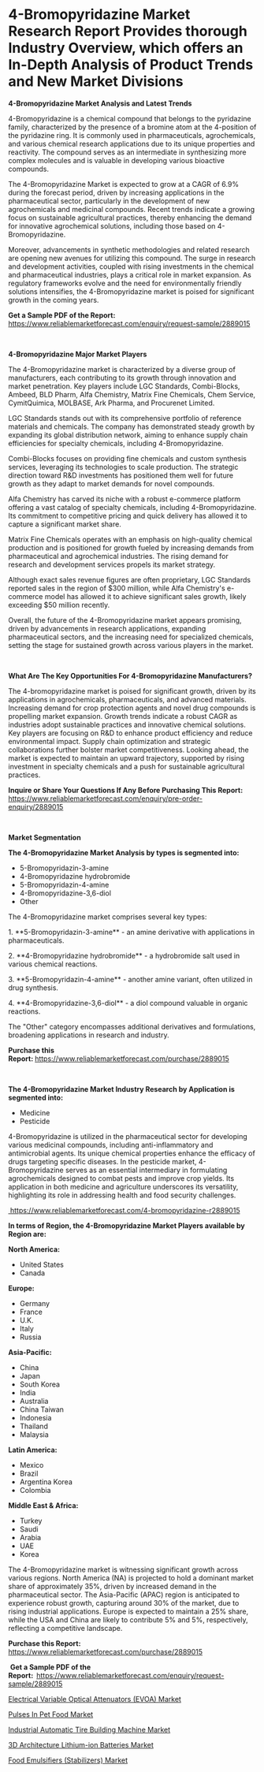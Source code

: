 <p><h1>4-Bromopyridazine Market Research Report Provides thorough Industry Overview, which offers an In-Depth Analysis of Product Trends and New Market Divisions</h1></p><p><strong>4-Bromopyridazine Market Analysis and Latest Trends</strong></p>
<p><p>4-Bromopyridazine is a chemical compound that belongs to the pyridazine family, characterized by the presence of a bromine atom at the 4-position of the pyridazine ring. It is commonly used in pharmaceuticals, agrochemicals, and various chemical research applications due to its unique properties and reactivity. The compound serves as an intermediate in synthesizing more complex molecules and is valuable in developing various bioactive compounds.</p><p>The 4-Bromopyridazine Market is expected to grow at a CAGR of 6.9% during the forecast period, driven by increasing applications in the pharmaceutical sector, particularly in the development of new agrochemicals and medicinal compounds. Recent trends indicate a growing focus on sustainable agricultural practices, thereby enhancing the demand for innovative agrochemical solutions, including those based on 4-Bromopyridazine.</p><p>Moreover, advancements in synthetic methodologies and related research are opening new avenues for utilizing this compound. The surge in research and development activities, coupled with rising investments in the chemical and pharmaceutical industries, plays a critical role in market expansion. As regulatory frameworks evolve and the need for environmentally friendly solutions intensifies, the 4-Bromopyridazine market is poised for significant growth in the coming years.</p></p>
<p><strong>Get a Sample PDF of the Report:&nbsp;</strong> <a href="https://www.reliablemarketforecast.com/enquiry/request-sample/2889015?utm_campaign=2516&utm_medium=2&utm_source=Github&utm_content=ia&utm_term=14032025&utm_id=4-bromopyridazine">https://www.reliablemarketforecast.com/enquiry/request-sample/2889015</a></p>
<p>&nbsp;</p>
<p><strong>4-Bromopyridazine Major Market Players</strong></p>
<p><p>The 4-Bromopyridazine market is characterized by a diverse group of manufacturers, each contributing to its growth through innovation and market penetration. Key players include LGC Standards, Combi-Blocks, Ambeed, BLD Pharm, Alfa Chemistry, Matrix Fine Chemicals, Chem Service, CymitQuimica, MOLBASE, Ark Pharma, and Procurenet Limited.</p><p>LGC Standards stands out with its comprehensive portfolio of reference materials and chemicals. The company has demonstrated steady growth by expanding its global distribution network, aiming to enhance supply chain efficiencies for specialty chemicals, including 4-Bromopyridazine.</p><p>Combi-Blocks focuses on providing fine chemicals and custom synthesis services, leveraging its technologies to scale production. The strategic direction toward R&D investments has positioned them well for future growth as they adapt to market demands for novel compounds.</p><p>Alfa Chemistry has carved its niche with a robust e-commerce platform offering a vast catalog of specialty chemicals, including 4-Bromopyridazine. Its commitment to competitive pricing and quick delivery has allowed it to capture a significant market share.</p><p>Matrix Fine Chemicals operates with an emphasis on high-quality chemical production and is positioned for growth fueled by increasing demands from pharmaceutical and agrochemical industries. The rising demand for research and development services propels its market strategy.</p><p>Although exact sales revenue figures are often proprietary, LGC Standards reported sales in the region of $300 million, while Alfa Chemistry's e-commerce model has allowed it to achieve significant sales growth, likely exceeding $50 million recently.</p><p>Overall, the future of the 4-Bromopyridazine market appears promising, driven by advancements in research applications, expanding pharmaceutical sectors, and the increasing need for specialized chemicals, setting the stage for sustained growth across various players in the market.</p></p>
<p>&nbsp;</p>
<p><strong>What Are The Key Opportunities For 4-Bromopyridazine Manufacturers?</strong></p>
<p><p>The 4-bromopyridazine market is poised for significant growth, driven by its applications in agrochemicals, pharmaceuticals, and advanced materials. Increasing demand for crop protection agents and novel drug compounds is propelling market expansion. Growth trends indicate a robust CAGR as industries adopt sustainable practices and innovative chemical solutions. Key players are focusing on R&D to enhance product efficiency and reduce environmental impact. Supply chain optimization and strategic collaborations further bolster market competitiveness. Looking ahead, the market is expected to maintain an upward trajectory, supported by rising investment in specialty chemicals and a push for sustainable agricultural practices.</p></p>
<p><strong>Inquire or Share Your Questions If Any Before Purchasing This Report:</strong> <a href="https://www.reliablemarketforecast.com/enquiry/pre-order-enquiry/2889015?utm_campaign=2516&utm_medium=2&utm_source=Github&utm_content=ia&utm_term=14032025&utm_id=4-bromopyridazine">https://www.reliablemarketforecast.com/enquiry/pre-order-enquiry/2889015</a></p>
<p>&nbsp;</p>
<p><strong>Market Segmentation</strong></p>
<p><strong>The 4-Bromopyridazine Market Analysis by types is segmented into:</strong></p>
<p><ul><li>5-Bromopyridazin-3-amine</li><li>4-Bromopyridazine hydrobromide</li><li>5-Bromopyridazin-4-amine</li><li>4-Bromopyridazine-3,6-diol</li><li>Other</li></ul></p>
<p><p>The 4-Bromopyridazine market comprises several key types: </p><p>1. **5-Bromopyridazin-3-amine** - an amine derivative with applications in pharmaceuticals.</p><p>2. **4-Bromopyridazine hydrobromide** - a hydrobromide salt used in various chemical reactions.</p><p>3. **5-Bromopyridazin-4-amine** - another amine variant, often utilized in drug synthesis.</p><p>4. **4-Bromopyridazine-3,6-diol** - a diol compound valuable in organic reactions. </p><p>The "Other" category encompasses additional derivatives and formulations, broadening applications in research and industry.</p></p>
<p><strong>Purchase this Report:&nbsp;</strong><a href="https://www.reliablemarketforecast.com/purchase/2889015?utm_campaign=2516&utm_medium=2&utm_source=Github&utm_content=ia&utm_term=14032025&utm_id=4-bromopyridazine">https://www.reliablemarketforecast.com/purchase/2889015</a></p>
<p>&nbsp;</p>
<p><strong>The 4-Bromopyridazine Market Industry Research by Application is segmented into:</strong></p>
<p><ul><li>Medicine</li><li>Pesticide</li></ul></p>
<p><p>4-Bromopyridazine is utilized in the pharmaceutical sector for developing various medicinal compounds, including anti-inflammatory and antimicrobial agents. Its unique chemical properties enhance the efficacy of drugs targeting specific diseases. In the pesticide market, 4-Bromopyridazine serves as an essential intermediary in formulating agrochemicals designed to combat pests and improve crop yields. Its application in both medicine and agriculture underscores its versatility, highlighting its role in addressing health and food security challenges.</p></p>
<p><a href="https://www.reliablemarketforecast.com/4-bromopyridazine-r2889015?utm_campaign=2516&utm_medium=2&utm_source=Github&utm_content=ia&utm_term=14032025&utm_id=4-bromopyridazine">&nbsp;https://www.reliablemarketforecast.com/4-bromopyridazine-r2889015</a></p>
<p><strong>In terms of Region, the 4-Bromopyridazine Market Players available by Region are:</strong></p>
<p>
    <p> <strong> North America: </strong>
        <ul>
            <li>United States</li>
            <li>Canada</li>
        </ul>
        </p> 
    <p> <strong> Europe: </strong>
        <ul>
            <li>Germany</li>
            <li>France</li>
            <li>U.K.</li>
            <li>Italy</li>
            <li>Russia</li>
        </ul>
        </p> 
    <p> <strong> Asia-Pacific: </strong>
        <ul>
            <li>China</li>
            <li>Japan</li>
            <li>South Korea</li>
            <li>India</li>
            <li>Australia</li>
            <li>China Taiwan</li>
            <li>Indonesia</li>
            <li>Thailand</li>
            <li>Malaysia</li>
        </ul>
        </p> 
    <p> <strong> Latin America: </strong>
        <ul>
            <li>Mexico</li>
            <li>Brazil</li>
            <li>Argentina Korea</li>
            <li>Colombia</li>
        </ul>
        </p> 
    <p> <strong> Middle East & Africa: </strong>
        <ul>
            <li>Turkey</li>
            <li>Saudi</li>
            <li>Arabia</li>
            <li>UAE</li>
            <li>Korea</li>
        </ul>
    </p>
    </p>
<p><p>The 4-Bromopyridazine market is witnessing significant growth across various regions. North America (NA) is projected to hold a dominant market share of approximately 35%, driven by increased demand in the pharmaceutical sector. The Asia-Pacific (APAC) region is anticipated to experience robust growth, capturing around 30% of the market, due to rising industrial applications. Europe is expected to maintain a 25% share, while the USA and China are likely to contribute 5% and 5%, respectively, reflecting a competitive landscape.</p></p>
<p><strong>Purchase this Report: </strong><a href="https://www.reliablemarketforecast.com/purchase/2889015?utm_campaign=2516&utm_medium=2&utm_source=Github&utm_content=ia&utm_term=14032025&utm_id=4-bromopyridazine">https://www.reliablemarketforecast.com/purchase/2889015</a></p>
<p>&nbsp;<strong>Get a Sample PDF of the Report:&nbsp;&nbsp;</strong><a href="https://www.reliablemarketforecast.com/enquiry/request-sample/2889015?utm_campaign=2516&utm_medium=2&utm_source=Github&utm_content=ia&utm_term=14032025&utm_id=4-bromopyridazine">https://www.reliablemarketforecast.com/enquiry/request-sample/2889015</a></p>
<p><strong></strong></p>
<p><p><a href="https://www.linkedin.com/pulse/growth-forecast-electrical-variable-optical-attenuators-evoa-cdgkc?utm_campaign=2516&utm_medium=2&utm_source=Github&utm_content=ia&utm_term=14032025&utm_id=4-bromopyridazine">Electrical Variable Optical Attenuators (EVOA) Market</a></p><p><a href="https://www.linkedin.com/pulse/pulses-pet-food-market-growth-projections-2025-2032-7-3xtlc?utm_campaign=2516&utm_medium=2&utm_source=Github&utm_content=ia&utm_term=14032025&utm_id=4-bromopyridazine">Pulses In Pet Food Market</a></p><p><a href="https://github.com/calizlewin2f/Market-Research-Report-List-1/blob/main/industrial-automatic-tire-building-machine-market.md?utm_campaign=2516&utm_medium=2&utm_source=Github&utm_content=ia&utm_term=14032025&utm_id=4-bromopyridazine">Industrial Automatic Tire Building Machine Market</a></p><p><a href="https://github.com/frisknaomizg/Market-Research-Report-List-1/blob/main/3d-architecture-lithium-ion-batteries-market.md?utm_campaign=2516&utm_medium=2&utm_source=Github&utm_content=ia&utm_term=14032025&utm_id=4-bromopyridazine">3D Architecture Lithium-ion Batteries Market</a></p><p><a href="https://www.linkedin.com/pulse/key-trends-revenue-potential-global-food-emulsifiers-stabilizers-l1xkf?utm_campaign=2516&utm_medium=2&utm_source=Github&utm_content=ia&utm_term=14032025&utm_id=4-bromopyridazine">Food Emulsifiers (Stabilizers) Market</a></p></p>